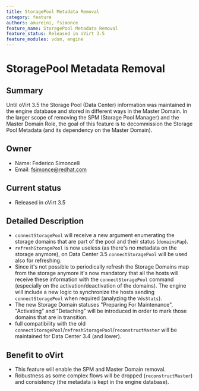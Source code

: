 ```yaml
---
title: StoragePool Metadata Removal
category: feature
authors: amureini, fsimonce
feature_name: StoragePool Metadata Removal
feature_status: Released in oVirt 3.5
feature_modules: vdsm, engine
---
```


# StoragePool Metadata Removal

## Summary

Until oVirt 3.5 the Storage Pool (Data Center) information was maintained in the engine database and stored in different ways in the Master Domain. In the larger scope of removing the SPM (Storage Pool Manager) and the Master Domain Role, the goal of this feature is to decommission the Storage Pool Metadata (and its dependency on the Master Domain).

## Owner

* Name: Federico Simoncelli
* Email: fsimonce@redhat.com

## Current status

* Released in oVirt 3.5

## Detailed Description

* `connectStoragePool` will receive a new argument enumerating the storage domains that are part of the pool and their status (`domainsMap`).
* `refreshStoragePool` is now useless (as there's no metadata on the storage anymore), on Data Center 3.5 `connectStoragePool` will be used also for refreshing.
* Since it's not possible to periodically refresh the Storage Domains map from the storage anymore it's now mandatory that all the hosts will receive these information with the `connectStoragePool` command (especially on the activation/deactivation of the domains). The engine will include a new logic to synchronize the hosts sending `connectStoragePool` when required (analyzing the `VdsStats`).
* The new Storage Domain statuses "Preparing For Maintenance", "Activating" and "Detaching" will be introduced in order to mark those domains that are in transition.
* full compatibility with the old `connectStoragePool`/`refreshStoragePool`/`reconstructMaster` will be maintained for Data Center 3.4 (and lower).

## Benefit to oVirt

* This feature will enable the SPM and Master Domain removal.
* Robustness as some complex flows will be dropped (`reconstructMaster`) and consistency (the metadata is kept in the engine database).
